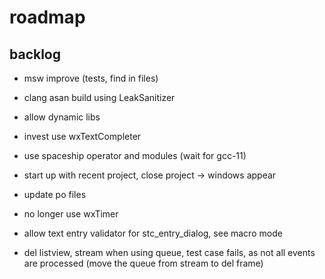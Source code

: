 # roadmap

## backlog
- msw improve (tests, find in files)
- clang asan build using LeakSanitizer
- allow dynamic libs

- invest use wxTextCompleter
- use spaceship operator
  and modules (wait for gcc-11)
- start up with recent project, close project
  -> windows appear
- update po files
- no longer use wxTimer
- allow text entry validator for stc_entry_dialog, see macro mode
- del listview, stream when using queue, test case fails, as 
  not all events are processed (move the queue from stream to del frame)

